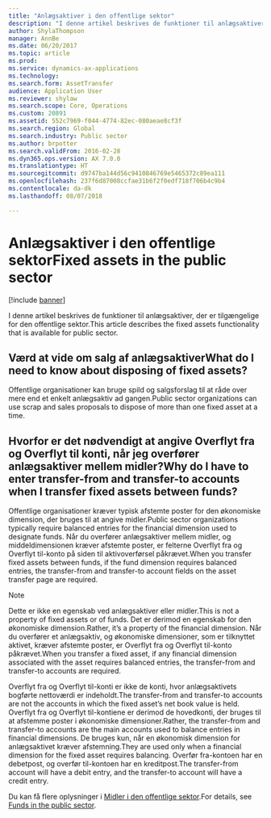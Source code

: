 ```yaml
---
title: "Anlægsaktiver i den offentlige sektor"
description: "I denne artikel beskrives de funktioner til anlægsaktiver, der er tilgængelige for den offentlige sektor."
author: ShylaThompson
manager: AnnBe
ms.date: 06/20/2017
ms.topic: article
ms.prod: 
ms.service: dynamics-ax-applications
ms.technology: 
ms.search.form: AssetTransfer
audience: Application User
ms.reviewer: shylaw
ms.search.scope: Core, Operations
ms.custom: 20891
ms.assetid: 552c7969-f044-4774-82ec-080aeae8cf3f
ms.search.region: Global
ms.search.industry: Public sector
ms.author: brpotter
ms.search.validFrom: 2016-02-28
ms.dyn365.ops.version: AX 7.0.0
ms.translationtype: HT
ms.sourcegitcommit: d9747ba144d56c9410846769e5465372c89ea111
ms.openlocfilehash: 237f6d87008ccfae31b6f2f0edf718f706b4c9b4
ms.contentlocale: da-dk
ms.lasthandoff: 08/07/2018

---
```


# <a name="fixed-assets-in-the-public-sector"></a><span data-ttu-id="394de-103">Anlægsaktiver i den offentlige sektor</span><span class="sxs-lookup"><span data-stu-id="394de-103">Fixed assets in the public sector</span></span>

[!include [banner](../includes/banner.md)]

<span data-ttu-id="394de-104">I denne artikel beskrives de funktioner til anlægsaktiver, der er tilgængelige for den offentlige sektor.</span><span class="sxs-lookup"><span data-stu-id="394de-104">This article describes the fixed assets functionality that is available for public sector.</span></span> 

<a name="what-do-i-need-to-know-about-disposing-of-fixed-assets"></a><span data-ttu-id="394de-105">Værd at vide om salg af anlægsaktiver</span><span class="sxs-lookup"><span data-stu-id="394de-105">What do I need to know about disposing of fixed assets?</span></span>
-------------------------------------------------------

<span data-ttu-id="394de-106">Offentlige organisationer kan bruge spild og salgsforslag til at råde over mere end et enkelt anlægsaktiv ad gangen.</span><span class="sxs-lookup"><span data-stu-id="394de-106">Public sector organizations can use scrap and sales proposals to dispose of more than one fixed asset at a time.</span></span>

## <a name="why-do-i-have-to-enter-transfer-from-and-transfer-to-accounts-when-i-transfer-fixed-assets-between-funds"></a><span data-ttu-id="394de-107">Hvorfor er det nødvendigt at angive Overflyt fra og Overflyt til konti, når jeg overfører anlægsaktiver mellem midler?</span><span class="sxs-lookup"><span data-stu-id="394de-107">Why do I have to enter transfer-from and transfer-to accounts when I transfer fixed assets between funds?</span></span>
<span data-ttu-id="394de-108">Offentlige organisationer kræver typisk afstemte poster for den økonomiske dimension, der bruges til at angive midler.</span><span class="sxs-lookup"><span data-stu-id="394de-108">Public sector organizations typically require balanced entries for the financial dimension used to designate funds.</span></span> <span data-ttu-id="394de-109">Når du overfører anlægsaktiver mellem midler, og middeldimensionen kræver afstemte poster, er felterne Overflyt fra og Overflyt til-konto på siden til aktivoverførsel påkrævet.</span><span class="sxs-lookup"><span data-stu-id="394de-109">When you transfer fixed assets between funds, if the fund dimension requires balanced entries, the transfer-from and transfer-to account fields on the asset transfer page are required.</span></span> 

> [!NOTE] 
> <span data-ttu-id="394de-110">Dette er ikke en egenskab ved anlægsaktiver eller midler.</span><span class="sxs-lookup"><span data-stu-id="394de-110">This is not a property of fixed assets or of funds.</span></span> <span data-ttu-id="394de-111">Det er derimod en egenskab for den økonomiske dimension.</span><span class="sxs-lookup"><span data-stu-id="394de-111">Rather, it’s a property of the financial dimension.</span></span> <span data-ttu-id="394de-112">Når du overfører et anlægsaktiv, og økonomiske dimensioner, som er tilknyttet aktivet, kræver afstemte poster, er Overflyt fra og Overflyt til-konto påkrævet.</span><span class="sxs-lookup"><span data-stu-id="394de-112">When you transfer a fixed asset, if any financial dimension associated with the asset requires balanced entries, the transfer-from and transfer-to accounts are required.</span></span> 

<span data-ttu-id="394de-113">Overflyt fra og Overflyt til-konti er ikke de konti, hvor anlægsaktivets bogførte nettoværdi er indeholdt.</span><span class="sxs-lookup"><span data-stu-id="394de-113">The transfer-from and transfer-to accounts are not the accounts in which the fixed asset’s net book value is held.</span></span> <span data-ttu-id="394de-114">Overflyt fra og Overflyt til-kontiene er derimod de hovedkonti, der bruges til at afstemme poster i økonomiske dimensioner.</span><span class="sxs-lookup"><span data-stu-id="394de-114">Rather, the transfer-from and transfer-to accounts are the main accounts used to balance entries in financial dimensions.</span></span> <span data-ttu-id="394de-115">De bruges kun, når en økonomisk dimension for anlægsaktivet kræver afstemning.</span><span class="sxs-lookup"><span data-stu-id="394de-115">They are used only when a financial dimension for the fixed asset requires balancing.</span></span> <span data-ttu-id="394de-116">Overfør fra-kontoen har en debetpost, og overfør til-kontoen har en kreditpost.</span><span class="sxs-lookup"><span data-stu-id="394de-116">The transfer-from account will have a debit entry, and the transfer-to account will have a credit entry.</span></span>

<span data-ttu-id="394de-117">Du kan få flere oplysninger i [Midler i den offentlige sektor](funds-public-sector.md).</span><span class="sxs-lookup"><span data-stu-id="394de-117">For details, see [Funds in the public sector](funds-public-sector.md).</span></span>






